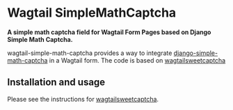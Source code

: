 Wagtail SimpleMathCaptcha
=========

__A simple math captcha field for Wagtail Form Pages based on Django Simple Math Captcha.__

wagtail-simple-math-captcha provides a way to integrate
[django-simple-math-captcha](https://pypi.python.org/pypi/django-simple-math-captcha) in a Wagtail form.
The code is based on [wagtailsweetcaptcha](https://github.com/jordij/wagtailsweetcaptcha)

Installation and usage
----------

Please see the instructions for [wagtailsweetcaptcha](https://github.com/jordij/wagtailsweetcaptcha).